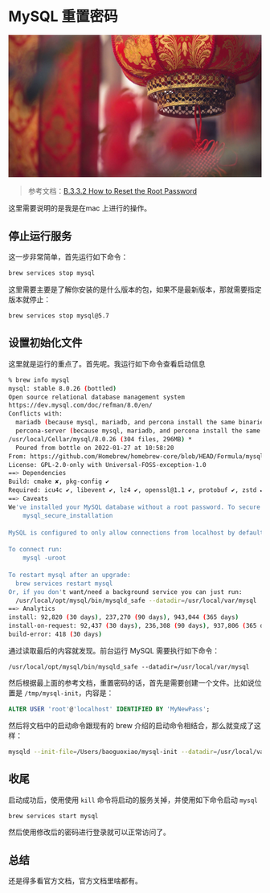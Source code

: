 # MySQL  重置密码

![](../images/20220215.jpg)

> 参考文档：[B.3.3.2 How to Reset the Root Password](https://dev.mysql.com/doc/refman/8.0/en/resetting-permissions.html)

这里需要说明的是我是在mac 上进行的操作。

## 停止运行服务

这一步非常简单，首先运行如下命令：

```bash
brew services stop mysql
```

这里需要主要是了解你安装的是什么版本的包，如果不是最新版本，那就需要指定版本就停止：

```bash
brew services stop mysql@5.7
```

## 设置初始化文件

这里就是运行的重点了。首先呢。我运行如下命令查看启动信息

```bash
% brew info mysql
mysql: stable 8.0.26 (bottled)
Open source relational database management system
https://dev.mysql.com/doc/refman/8.0/en/
Conflicts with:
  mariadb (because mysql, mariadb, and percona install the same binaries)
  percona-server (because mysql, mariadb, and percona install the same binaries)
/usr/local/Cellar/mysql/8.0.26 (304 files, 296MB) *
  Poured from bottle on 2022-01-27 at 10:58:20
From: https://github.com/Homebrew/homebrew-core/blob/HEAD/Formula/mysql.rb
License: GPL-2.0-only with Universal-FOSS-exception-1.0
==> Dependencies
Build: cmake ✘, pkg-config ✔
Required: icu4c ✔, libevent ✔, lz4 ✔, openssl@1.1 ✔, protobuf ✔, zstd ✔
==> Caveats
We've installed your MySQL database without a root password. To secure it run:
    mysql_secure_installation

MySQL is configured to only allow connections from localhost by default

To connect run:
    mysql -uroot

To restart mysql after an upgrade:
  brew services restart mysql
Or, if you don't want/need a background service you can just run:
  /usr/local/opt/mysql/bin/mysqld_safe --datadir=/usr/local/var/mysql
==> Analytics
install: 92,820 (30 days), 237,270 (90 days), 943,044 (365 days)
install-on-request: 92,437 (30 days), 236,308 (90 days), 937,806 (365 days)
build-error: 418 (30 days)
```

通过读取最后的内容就发现。前台运行 MySQL 需要执行如下命令：

```
/usr/local/opt/mysql/bin/mysqld_safe --datadir=/usr/local/var/mysql
```

然后根据最上面的参考文档，重置密码的话，首先是需要创建一个文件。比如说位置是 `/tmp/mysql-init`，内容是：

```sql
ALTER USER 'root'@'localhost' IDENTIFIED BY 'MyNewPass';
```

然后将文档中的启动命令跟现有的 brew 介绍的启动命令相结合，那么就变成了这样：

```bash
mysqld --init-file=/Users/baoguoxiao/mysql-init --datadir=/usr/local/var/mysql
```

## 收尾

启动成功后，使用使用 `kill` 命令将启动的服务关掉，并使用如下命令启动 `mysql`

```bash
brew services start mysql
```

然后使用修改后的密码进行登录就可以正常访问了。

## 总结

还是得多看官方文档，官方文档里啥都有。

